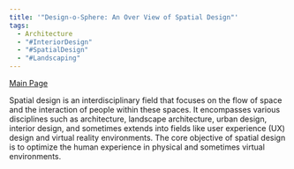 ```yaml
---
title: '"Design-o-Sphere: An Over View of Spatial Design"'
tags:
  - Architecture
  - "#InteriorDesign"
  - "#SpatialDesign"
  - "#Landscaping"
---
```

[Main Page](/content_en/Intro)

Spatial design is an interdisciplinary field that focuses on the flow of space and the interaction of people within these spaces. It encompasses various disciplines such as architecture, landscape architecture, urban design, interior design, and sometimes extends into fields like user experience (UX) design and virtual reality environments. The core objective of spatial design is to optimize the human experience in physical and sometimes virtual environments.